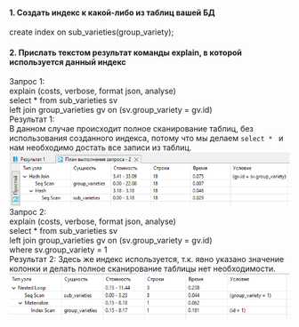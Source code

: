 #### 1. Создать индекс к какой-либо из таблиц вашей БД
create index on sub_varieties(group_variety);
#### 2. Прислать текстом результат команды explain, в которой используется данный индекс
Запрос 1:  
  explain (costs, verbose, format json, analyse)  
  select * from sub_varieties sv  
  left join group_varieties gv on (sv.group_variety = gv.id)  
Результат 1:  
  В данном случае происходит полное сканирование таблиц, без использования созданного индекса, потому что мы делаем `select * ` и нам необходимо достать все записи из таблиц.  
  ![](https://github.com/nikerov-kirill/OtusDB_2021/blob/master/%D0%98%D0%BD%D0%B4%D0%B5%D0%BA%D1%81%D1%8B%20PostgreSQL/Screenshot_8.png)  
Запрос 2:  
  explain (costs, verbose, format json, analyse)  
  select * from sub_varieties sv  
  left join group_varieties gv on (sv.group_variety = gv.id)  
  where sv.group_variety = 1  
Результат 2:
  Здесь же индекс используется, т.к. явно указано значение колонки и делать полное сканирование таблицы нет необходимости.  
  ![](https://github.com/nikerov-kirill/OtusDB_2021/blob/master/%D0%98%D0%BD%D0%B4%D0%B5%D0%BA%D1%81%D1%8B%20PostgreSQL/Screenshot_1.png)  
 

